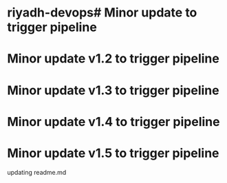 # riyadh-devops# Minor update to trigger pipeline
# Minor update v1.2 to trigger pipeline
# Minor update v1.3 to trigger pipeline
# Minor update v1.4 to trigger pipeline
# Minor update v1.5 to trigger pipeline
updating readme.md
